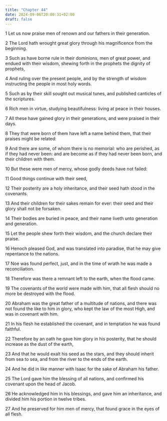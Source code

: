 ```yaml
---
title: "Chapter 44"
date: 2024-09-06T20:00:31+02:00
draft: false
---
```



1 Let us now praise men of renown and our fathers in their generation.

2 The Lord hath wrought great glory through his magnificence from the beginning.

3 Such as have borne rule in their dominions, men of great power, and endued with their wisdom, shewing forth in the prophets the dignity of prophets,

4 And ruling over the present people, and by the strength of wisdom instructing the people in most holy words.

5 Such as by their skill sought out musical tunes, and published canticles of the scriptures.

6 Rich men in virtue, studying beautifulness: living at peace in their houses.

7 All these have gained glory in their generations, and were praised in their days.

8 They that were born of them have left a name behind them, that their praises might be related:

9 And there are some, of whom there is no memorial: who are perished, as if they had never been: and are become as if they had never been born, and their children with them.

10 But these were men of mercy, whose godly deeds have not failed:

11 Good things continue with their seed,

12 Their posterity are a holy inheritance, and their seed hath stood in the covenants.

13 And their children for their sakes remain for ever: their seed and their glory shall not be forsaken.

14 Their bodies are buried in peace, and their name liveth unto generation and generation.

15 Let the people shew forth their wisdom, and the church declare their praise.

16 Henoch pleased God, and was translated into paradise, that he may give repentance to the nations.

17 Noe was found perfect, just, and in the time of wrath he was made a reconciliation.

18 Therefore was there a remnant left to the earth, when the flood came.

19 The covenants of the world were made with him, that all flesh should no more be destroyed with the flood.

20 Abraham was the great father of a multitude of nations, and there was not found the like to him in glory, who kept the law of the most High, and was in covenant with him.

21 In his flesh he established the covenant, and in temptation he was found faithful.

22 Therefore by an oath he gave him glory in his posterity, that he should increase as the dust of the earth,

23 And that he would exalt his seed as the stars, and they should inherit from sea to sea, and from the river to the ends of the earth.

24 And he did in like manner with Isaac for the sake of Abraham his father.

25 The Lord gave him the blessing of all nations, and confirmed his covenant upon the head of Jacob.

26 He acknowledged him in his blessings, and gave him an inheritance, and divided him his portion in twelve tribes.

27 And he preserved for him men of mercy, that found grace in the eyes of all flesh.

